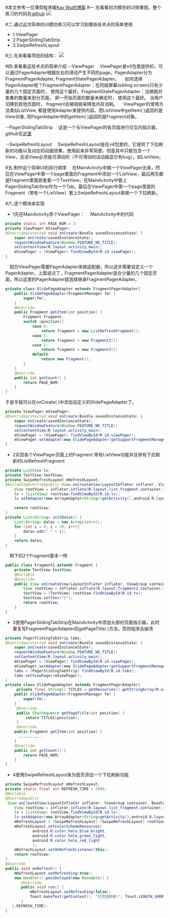 #本文参考一位薄荷程序媛[Kay Wu的博客](http://kaywu.github.io/2015/04/03/DoubanDemo/)
#一.先看看初次模仿的UI效果图，整个练习的代码在[github](https://github.com/AndreJang/UIDemo)
![](http://upload-images.jianshu.io/upload_images/1529182-90699b51fc70d2cc.gif?imageMogr2/auto-orient/strip)

#二.通过这次简单的UI模仿练习可以学习到哪些技术点的简单使用
 - 1.ViewPager
 - 2.PagerSlidingTabStrip
 - 3.SwipeRefreshLayout

#三.先来看看项目的结构：
![](http://upload-images.jianshu.io/upload_images/1529182-1af01b8ddd018cac.png?imageMogr2/auto-orient/strip%7CimageView2/2/w/1240)


#四.来看看这技术点的简单介绍
--ViewPager
　ViewPager是v4包里提供的，可以通过PagerAdapter根据左右的滑动产生不同的page。PagerAdapter分为FragmentPagerAdapter, FragmentStatePagerAdapter。
　如何选择PagerAdapter呢？FragmentPagerAdapter：在同级屏幕(sibling screen)只有少量的几个固定页面时， 使用这个最好。FragmentStatePagerAdapter：当根据对象集的数量来划分页面， 即一开始页面的数量未确定时， 使用这个最好。 当用户切换到其他页面时， fragment会被销毁来降低内存消耗。
　ViewPager的使用方法类似ListView, 都是使用Adapter来提供内容。而ListView中getItem( )返回的是View对象, 而PagerAdapter中的getItem( )返回的是Fragment对象。


--PagerSlidingTabStrip
　这是一个与ViewPager的各页面进行交互的指示器，github在[这里](https://github.com/astuetz/PagerSlidingTabStrip)

--SwipeRefreshLayout
　SwipeRefreshLayout是在v4包里的，它提供了下拉刷新的功能以及对应的动画效果，使用起来非常简便。但是其中只能包含一个View，且该View必须是可滑动的（不可滑动的话动画显示有bug），如ListView。

#五.制作这个简单UI的执行顺序
　在MainActivity中搞一个ViewPager出来，然后在ViewPager中第一个page里面的Fragment中添加一个ListView，最后两页都是Fragment里面嵌套着一个TextView。在MainActivity中套上PagerSlidingTabStrip作为一个Tab。最后在ViewPager中第一个page里面的Fragment（带有一个ListView）套上SwipeRefreshLayout来做一个下拉刷新。

#六.逐个模块来实现
- 1先在MainActivity弄个ViewPager：
　MainActivity中的代码
```java
private static int PAGE_NUM = 3;
private ViewPager mViewPager;
@Overrideprotected void onCreate(Bundle savedInstanceState) {
    super.onCreate(savedInstanceState);
    requestWindowFeature(Window.FEATURE_NO_TITLE);
    setContentView(R.layout.activity_main);
    mViewPager = (ViewPager) findViewById(R.id.viewPager);   
}
```

　因为ViewPager需要PagerAdapter来做适配器，所以这步需要自定义一个PagerAdapter，上面说过了，FragmentPagerAdapter适合少量的几个固定页面，所以这里的PagerAdapter就选择继承FragmentPagerAdapter。
```java
private class SlidePageAdapter extends FragmentPagerAdapter{
    public SlidePageAdapter(FragmentManager fm) {
        super(fm);
    }
    @Override
    public Fragment getItem(int position) {
        Fragment fragment;
        switch (position){
            case 0:
                return fragment = new ListRefreshFragment();
            case 1:
                return fragment = new Fragment2();
            case 2:
                return fragment = new Fragment3();
            default:
                return new Fragment();
        }
    }
    @Override
    public int getCount() {
        return PAGE_NUM;
    }
}
```
于是乎就可以在onCreate( )中添加自定义的SlidePageAdapter了。
```java
private ViewPager mViewPager;
@Overrideprotected void onCreate(Bundle savedInstanceState) {
    super.onCreate(savedInstanceState);
    requestWindowFeature(Window.FEATURE_NO_TITLE);
    setContentView(R.layout.activity_main);
    mViewPager = (ViewPager) findViewById(R.id.viewPager);
    mViewPager.setAdapter(new SlidePageAdapter(getSupportFragmentManager()));
}
```
- 2实现各个ViewPager页面上的Fragment
带有ListView功能并且带有下拉刷新的ListRefreshFragment
```java
private ListView lv;
private TextView textView;
private SwipeRefreshLayout mRefreshLayout;
@Nullable@Overridepublic View onCreateView(LayoutInflater inflater, ViewGroup container,Bundle savedInstanceState) {
    View rootView = inflater.inflate(R.layout.list_fragment,container,false);
    lv = (ListView) rootView.findViewById(R.id.lv);
    lv.setAdapter(new ArrayAdapter<String>(getActivity(),android.R.layout.simple_list_item_1,initDatas()));
    
    return rootView;
}
private List<String> initDatas() {
    List<String> datas = new ArrayList<>();
    for (int i = 0; i < 20; i++){
        datas.add(" " + i);
    }
    return datas;
}
```
　剩下的2个Fragment基本一样
```java
public class Fragment2 extends Fragment {
    private TextView textView;
    @Nullable
    @Override
    public View onCreateView(LayoutInflater inflater, ViewGroup container, Bundle savedInstanceState) {
        View rootView = inflater.inflate(R.layout.fragment2,container,false);
        textView = (TextView) rootView.findViewById(R.id.tv);
        textView.setText("2");
        return rootView;
    }
}
```
- 3使用PagerSlidingTabStrip在MainActivity中添加头部的页面指示器，此时要复写FragmentPagerAdapter的getPageTitle( )方法，否则程序会崩溃
```java
private PagerSlidingTabStrip tabs;
@Overrideprotected void onCreate(Bundle savedInstanceState) {
    super.onCreate(savedInstanceState);
    requestWindowFeature(Window.FEATURE_NO_TITLE);
    setContentView(R.layout.activity_main);
    mViewPager = (ViewPager) findViewById(R.id.viewPager);
    mViewPager.setAdapter(new SlidePageAdapter(getSupportFragmentManager()));
    tabs = (PagerSlidingTabStrip) findViewById(R.id.tabs);
    tabs.setViewPager(mViewPager);
}
private class SlidePageAdapter extends FragmentPagerAdapter{
     private final String[] TITLES = getResources().getStringArray(R.array.title_array);
    public SlidePageAdapter(FragmentManager fm) {
        super(fm);
    }
     @Override
     public CharSequence getPageTitle(int position) {
         return TITLES[position];
     }
     @Override
    public Fragment getItem(int position) {
      ...........
    }
    @Override
    public int getCount() {
        return PAGE_NUM;
    }
}
```
- 4使用SwipeRefreshLayout来为首页添加一个下拉刷新功能
```java
private SwipeRefreshLayout mRefreshLayout;
private static final int REFRESH_TIME = 3000;
@Nullable
@Overridepublic
 View onCreateView(LayoutInflater inflater, ViewGroup container, Bundle savedInstanceState) {    
    View rootView = inflater.inflate(R.layout.list_fragment,container,false);
    lv = (ListView) rootView.findViewById(R.id.lv);
    lv.setAdapter(new ArrayAdapter<String>getActivity(),android.R.layout.simple_list_item_1,initDatas()));    
    mRefreshLayout = (SwipeRefreshLayout) (SwipeRefreshLayout) rootView.findViewById(R.id.refrsh_layout);
    mRefreshLayout.setColorSchemeResources(
            android.R.color.holo_blue_bright,
            android.R.color.holo_green_light,
            android.R.color.holo_red_light
            );
    mRefreshLayout.setOnRefreshListener(this);
    return rootView;
}
@Override
public void onRefresh() {
    mRefreshLayout.setRefreshing(true);
    new Handler().postDelayed(new Runnable() {
       @Override
       public void run() {
           mRefreshLayout.setRefreshing(false);
           Toast.makeText(getContext(), "已完成刷新!", Toast.LENGTH_SHORT).show();
       }
   },REFRESH_TIME);
}
```
